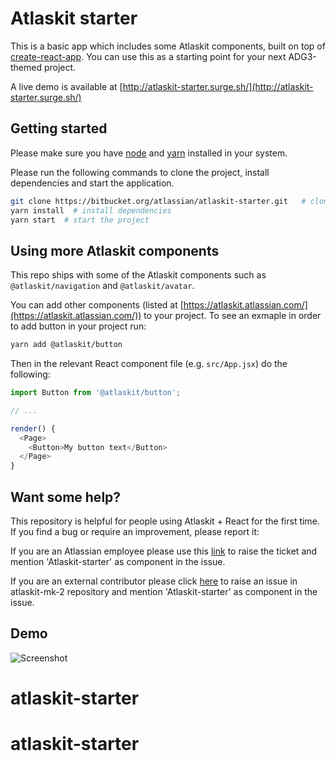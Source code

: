 # Atlaskit starter

This is a basic app which includes some Atlaskit components, built on top of [create-react-app](https://github.com/facebookincubator/create-react-app). You can use this as a starting point for your next ADG3-themed project.

A live demo is available at [http://atlaskit-starter.surge.sh/](http://atlaskit-starter.surge.sh/)

## Getting started

Please make sure you have [node](https://nodejs.org/en/download/) and [yarn](https://yarnpkg.com/en/docs/install) installed in your system.

Please run the following commands to clone the project, install dependencies and start the application.

```bash
git clone https://bitbucket.org/atlassian/atlaskit-starter.git   # clone the project
yarn install  # install dependencies
yarn start  # start the project
```

## Using more Atlaskit components

This repo ships with some of the Atlaskit components such as `@atlaskit/navigation` and `@atlaskit/avatar`.

You can add other components (listed at [https://atlaskit.atlassian.com/](https://atlaskit.atlassian.com/)) to your project. To see an exmaple in order to add button in your project run:

```bash
yarn add @atlaskit/button
```

Then in the relevant React component file (e.g. `src/App.jsx`) do the following:

```js
import Button from '@atlaskit/button';

// ...

render() {
  <Page>
    <Button>My button text</Button>
  </Page>
}
```

## Want some help?

This repository is helpful for people using Atlaskit + React for the first time. If you find a bug or require an improvement, please report it:

If you are an Atlassian employee please use this [link](https://ecosystem.atlassian.net/secure/CreateIssue.jspa?pid=24670) to raise the ticket and mention 'Atlaskit-starter' as component in the issue.

If you are an external contributor please click [here](https://bitbucket.org/atlassian/atlaskit-mk-2/issues/new) to raise an issue in atlaskit-mk-2 repository and mention 'Atlaskit-starter' as component in the issue.

## Demo

![Screenshot](https://i.imgur.com/p4N266G.gif)
# atlaskit-starter
# atlaskit-starter
